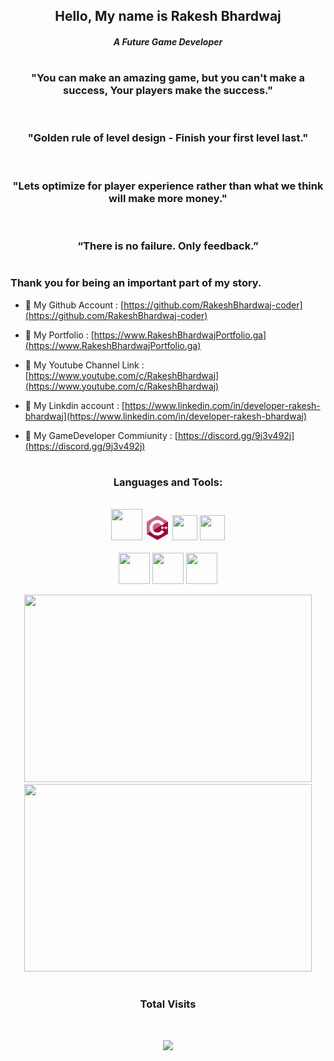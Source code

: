 
<h2 align ="center" > Hello, My name is Rakesh Bhardwaj </h2>

<h5 align = "center" >A Future Game Developer</h5> 

# 

<h3 align="center">"You can make an amazing game, but you can't make a success, Your players make the success."</h3></br>

<h3 align="center">"Golden rule of level design - Finish your first level last."</h3></br>

<h3 align="center">
"Lets optimize for player experience rather than what we think will make more money."</h3></br>

<h3 align = "center">“There is no failure. Only feedback.”</h3>

#
### Thank you for being an important part of my story.
- 📝 My Github Account : [https://github.com/RakeshBhardwaj-coder](https://github.com/RakeshBhardwaj-coder)

- 📝 My Portfolio : [https://www.RakeshBhardwajPortfolio.ga](https://www.RakeshBhardwajPortfolio.ga)

- 📝 My Youtube Channel Link : [https://www.youtube.com/c/RakeshBhardwaj](https://www.youtube.com/c/RakeshBhardwaj)

-  📝 My Linkdin account : [https://www.linkedin.com/in/developer-rakesh-bhardwaj](https://www.linkedin.com/in/developer-rakesh-bhardwaj)

- 📝 My GameDeveloper Commiunity : [https://discord.gg/9j3v492j](https://discord.gg/9j3v492j)



# 

<h3 align="center">Languages and Tools:</h3>


<p align="center"></br>
 <img src="https://img.icons8.com/nolan/344/java-coffee-cup-logo.png"  width="50" height="50"/> <img src="https://raw.githubusercontent.com/devicons/devicon/master/icons/cplusplus/cplusplus-original.svg" width="40" height="40"/>  <img src="https://img.icons8.com/color/344/c-sharp-logo-2.png"  width="40" height="40"/>  <img src="https://img.icons8.com/color/344/flutter.png"  width="40" height="40"/></br></br>
 <img src="https://img.icons8.com/nolan/344/unity.png"  width="50" height="50"/> <img src="https://img.icons8.com/nolan/344/blender-3d.png" width="50" height="50"/> <img src="https://img.icons8.com/nolan/344/android-studio--v3.png"  width="50" height="50"/>

<p align="center">
  <img width="460" height="300" src="https://github-readme-stats.vercel.app/api/top-langs/?username=rakeshbhardwaj-coder&layout=compact"></br>
  <img width="460" height="300" src="https://github-readme-stats.vercel.app/api?username=RakeshBhardwaj-coder&show_icons=true&locale=en">
</p>


</h3>

# 
<h3 align="center">Total Visits</h3></br>
<p align="center"> 
  <img src="https://profile-counter.glitch.me/RakeshBhardwaj-coder/count.svg" />
</p>
